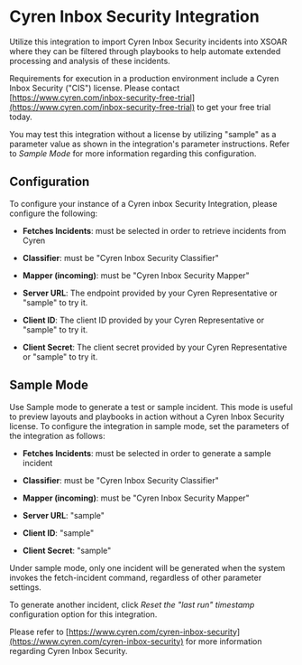 # Cyren Inbox Security Integration

Utilize this integration to import Cyren Inbox Security incidents into XSOAR where they can be filtered through playbooks to help automate extended processing and analysis of these incidents.

Requirements for execution in a production environment include a Cyren Inbox Security ("CIS") license. Please contact [https://www.cyren.com/inbox-security-free-trial](https://www.cyren.com/inbox-security-free-trial) to get your free trial today.

You may test this integration without a license by utilizing "sample" as a parameter value as shown in the integration's parameter instructions. Refer to *Sample Mode* for more information regarding this configuration.

## Configuration

To configure your instance of a Cyren inbox Security Integration, please configure the following:

* **Fetches Incidents**:  must be selected in order to retrieve incidents from Cyren
* **Classifier**:  must be "Cyren Inbox Security Classifier"
* **Mapper (incoming)**:  must be "Cyren Inbox Security Mapper"

* **Server URL**: The endpoint  provided by your Cyren Representative or "sample" to try it.
* **Client ID**: The client ID provided by your Cyren Representative or "sample" to try it.
* **Client Secret**: The client secret provided by your Cyren Representative or "sample" to try it.

## Sample Mode

Use Sample mode to generate a test or sample incident. This mode is useful to preview layouts and playbooks in action without a Cyren Inbox Security license. To configure the integration in sample mode, set the parameters of the integration as follows:  

* **Fetches Incidents**:  must be selected in order to generate a sample incident
* **Classifier**:  must be "Cyren Inbox Security Classifier"
* **Mapper (incoming)**:  must be "Cyren Inbox Security Mapper"

* **Server URL**: "sample"
* **Client ID**: "sample"
* **Client Secret**: "sample"

Under sample mode, only one incident will be generated when the system invokes the fetch-incident command, regardless of other parameter settings.

To generate another incident, click *Reset the "last run" timestamp* configuration option for this integration.

Please refer to [https://www.cyren.com/cyren-inbox-security](https://www.cyren.com/cyren-inbox-security) for more information regarding Cyren Inbox Security.
